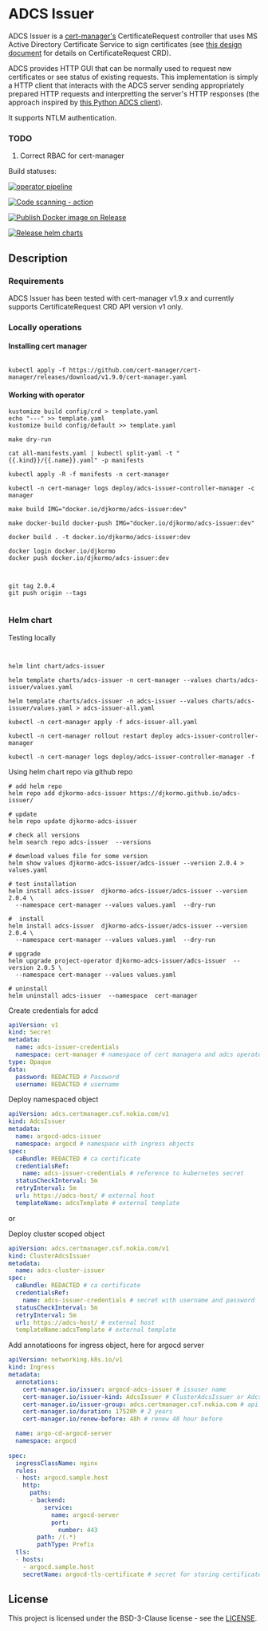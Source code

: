 # ADCS Issuer

ADCS Issuer is a [cert-manager's](https://github.com/jetstack/cert-manager) CertificateRequest controller that uses MS Active Directory Certificate Service to sign certificates 
(see [this design document](https://github.com/jetstack/cert-manager/blob/master/design/20190708.certificate-request-crd.md) for details on CertificateRequest CRD). 

ADCS provides HTTP GUI that can be normally used to request new certificates or see status of existing requests. 
This implementation is simply a HTTP client that interacts with the ADCS server sending appropriately prepared HTTP requests and interpretting the server's HTTP responses
(the approach inspired by [this Python ADCS client](https://github.com/magnuswatn/certsrv)).

It supports NTLM authentication.



### TODO 


1. Correct RBAC for cert-manager



Build statuses:


[![operator pipeline](https://github.com/djkormo/adcs-issuer/actions/workflows/pipeline.yaml/badge.svg)](https://github.com/djkormo/adcs-issuer/actions/workflows/pipeline.yaml)


[![Code scanning - action](https://github.com/djkormo/adcs-issuer/actions/workflows/codeql.yaml/badge.svg)](https://github.com/djkormo/adcs-issuer/actions/workflows/codeql.yaml)


[![Publish Docker image on Release](https://github.com/djkormo/adcs-issuer/actions/workflows/main.yml/badge.svg)](https://github.com/djkormo/adcs-issuer/actions/workflows/main.yml)


[![Release helm charts](https://github.com/djkormo/adcs-issuer/actions/workflows/helm-chart-releaser.yaml/badge.svg)](https://github.com/djkormo/adcs-issuer/actions/workflows/helm-chart-releaser.yaml)

## Description

### Requirements
ADCS Issuer has been tested with cert-manager v1.9.x and currently supports CertificateRequest CRD API version v1 only.


### Locally operations

#### Installing cert manager 

```

kubectl apply -f https://github.com/cert-manager/cert-manager/releases/download/v1.9.0/cert-manager.yaml

```

#### Working with operator


```
kustomize build config/crd > template.yaml
echo "---" >> template.yaml
kustomize build config/default >> template.yaml

make dry-run 

cat all-manifests.yaml | kubectl split-yaml -t "{{.kind}}/{{.name}}.yaml" -p manifests

kubectl apply -R -f manifests -n cert-manager

kubectl -n cert-manager logs deploy/adcs-issuer-controller-manager -c manager 

make build IMG="docker.io/djkormo/adcs-issuer:dev"

make docker-build docker-push IMG="docker.io/djkormo/adcs-issuer:dev"

docker build . -t docker.io/djkormo/adcs-issuer:dev

docker login docker.io/djkormo
docker push docker.io/djkormo/adcs-issuer:dev



git tag 2.0.4
git push origin --tags


```

### Helm chart

Testing locally

```


helm lint chart/adcs-issuer

helm template charts/adcs-issuer -n cert-manager --values charts/adcs-issuer/values.yaml

helm template charts/adcs-issuer -n adcs-issuer --values charts/adcs-issuer/values.yaml > adcs-issuer-all.yaml

kubectl -n cert-manager apply -f adcs-issuer-all.yaml 

kubectl -n cert-manager rollout restart deploy adcs-issuer-controller-manager

kubectl -n cert-manager logs deploy/adcs-issuer-controller-manager -f

```

Using helm chart repo via github repo

```
# add helm repo
helm repo add djkormo-adcs-issuer https://djkormo.github.io/adcs-issuer/

# update 
helm repo update djkormo-adcs-issuer

# check all versions 
helm search repo adcs-issuer  --versions

# download values file for some version
helm show values djkormo-adcs-issuer/adcs-issuer --version 2.0.4 > values.yaml

# test installation
helm install adcs-issuer  djkormo-adcs-issuer/adcs-issuer --version 2.0.4 \
  --namespace cert-manager --values values.yaml  --dry-run

#  install
helm install adcs-issuer  djkormo-adcs-issuer/adcs-issuer --version 2.0.4 \
  --namespace cert-manager --values values.yaml  --dry-run

# upgrade
helm upgrade project-operator djkormo-adcs-issuer/adcs-issuer  --version 2.0.5 \
  --namespace cert-manager --values values.yaml

# uninstall 
helm uninstall adcs-issuer  --namespace  cert-manager

```

Create credentials for adcd

```yaml
apiVersion: v1
kind: Secret
metadata:
  name: adcs-issuer-credentials
  namespace: cert-manager # namespace of cert managera and adcs operator
type: Opaque
data:
  password: REDACTED # Password
  username: REDACTED # username

```


Deploy namespaced  object

```yaml
apiVersion: adcs.certmanager.csf.nokia.com/v1
kind: AdcsIssuer
metadata:
  name: argocd-adcs-issuer
  namespace: argocd # namespace with ingress objects
spec:
  caBundle: REDACTED # ca certificate
  credentialsRef:
    name: adcs-issuer-credentials # reference to kubernetes secret
  statusCheckInterval: 5m
  retryInterval: 5m
  url: https://adcs-host/ # external host
  templateName: adcsTemplate # external template 
```

or

Deploy cluster scoped object

```yaml
apiVersion: adcs.certmanager.csf.nokia.com/v1
kind: ClusterAdcsIssuer
metadata:
  name: adcs-cluster-issuer
spec:
  caBundle: REDACTED # ca certificate
  credentialsRef:
    name: adcs-issuer-credentials # secret with username and password
  statusCheckInterval: 5m
  retryInterval: 5m
  url: https://adcs-host/ # external host
  templateName:adcsTemplate # external template 

```

Add annotatioons for ingress object, here for argocd server

```yaml
apiVersion: networking.k8s.io/v1
kind: Ingress
metadata:
  annotations:
    cert-manager.io/issuer: argocd-adcs-issuer # issuser name
    cert-manager.io/issuer-kind: AdcsIssuer # ClusterAdcsIssuer or AdcsIssuer
    cert-manager.io/issuer-group: adcs.certmanager.csf.nokia.com # api group, here adcs.certmanager.csf.nokia.com
    cert-manager.io/duration: 17520h # 2 years
    cert-manager.io/renew-before: 48h # renew 48 hour before

  name: argo-cd-argocd-server
  namespace: argocd
 
spec:
  ingressClassName: nginx
  rules:
  - host: argocd.sample.host
    http:
      paths:
      - backend:
          service:
            name: argocd-server
            port:
              number: 443
        path: /(.*)
        pathType: Prefix
  tls:
  - hosts:
    - argocd.sample.host
    secretName: argocd-tls-certificate # secret for storing certificate
```





## License

This project is licensed under the BSD-3-Clause license - see the [LICENSE](https://github.com/nokia/adcs-issuer/blob/master/LICENSE).
